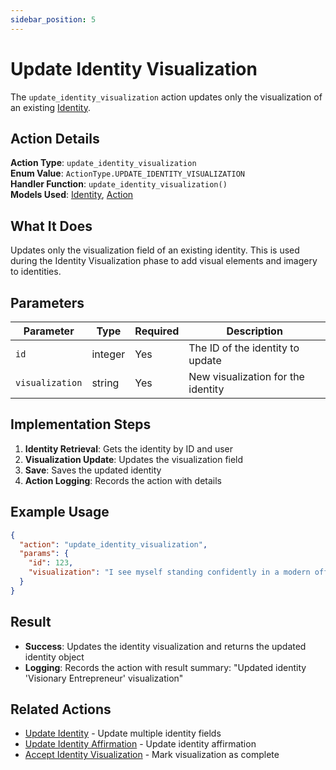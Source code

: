 ```yaml
---
sidebar_position: 5
---
```


# Update Identity Visualization

The `update_identity_visualization` action updates only the visualization of an existing [Identity](../database/models/identity).

## Action Details

**Action Type**: `update_identity_visualization`  
**Enum Value**: `ActionType.UPDATE_IDENTITY_VISUALIZATION`  
**Handler Function**: `update_identity_visualization()`  
**Models Used**: [Identity](../database/models/identity), [Action](../database/models/action)

## What It Does

Updates only the visualization field of an existing identity. This is used during the Identity Visualization phase to add visual elements and imagery to identities.

## Parameters

| Parameter       | Type    | Required | Description                        |
| --------------- | ------- | -------- | ---------------------------------- |
| `id`            | integer | Yes      | The ID of the identity to update   |
| `visualization` | string  | Yes      | New visualization for the identity |

## Implementation Steps

1. **Identity Retrieval**: Gets the identity by ID and user
2. **Visualization Update**: Updates the visualization field
3. **Save**: Saves the updated identity
4. **Action Logging**: Records the action with details

## Example Usage

```json
{
  "action": "update_identity_visualization",
  "params": {
    "id": 123,
    "visualization": "I see myself standing confidently in a modern office, surrounded by a team of inspired professionals. I'm presenting innovative ideas on a large screen, and the energy in the room is electric with possibility."
  }
}
```

## Result

- **Success**: Updates the identity visualization and returns the updated identity object
- **Logging**: Records the action with result summary: "Updated identity 'Visionary Entrepreneur' visualization"

## Related Actions

- [Update Identity](update-identity) - Update multiple identity fields
- [Update Identity Affirmation](update-identity-affirmation) - Update identity affirmation
- [Accept Identity Visualization](accept-identity-visualization) - Mark visualization as complete
